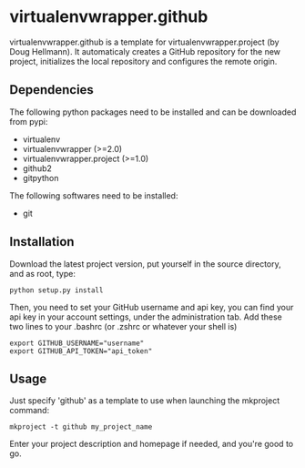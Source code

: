virtualenvwrapper.github
========================

virtualenvwrapper.github is a template for virtualenvwrapper.project (by Doug Hellmann).
It automaticaly creates a GitHub repository for the new project, initializes the local
repository and configures the remote origin.

Dependencies
------------

The following python packages need to be installed and can be downloaded from pypi:

* virtualenv
* virtualenvwrapper (>=2.0)
* virtualenvwrapper.project (>=1.0)
* github2
* gitpython

The following softwares need to be installed:

* git

Installation
------------

Download the latest project version, put yourself in the source directory, and as root, type:

    python setup.py install

Then, you need to set your GitHub username and api key, you can find your api key in your account
settings, under the administration tab.
Add these two lines to your .bashrc (or .zshrc or whatever your shell is)

    export GITHUB_USERNAME="username"
    export GITHUB_API_TOKEN="api_token"

Usage
-----

Just specify 'github' as a template to use when launching the mkproject command:

    mkproject -t github my_project_name

Enter your project description and homepage if needed, and you're good to go.
